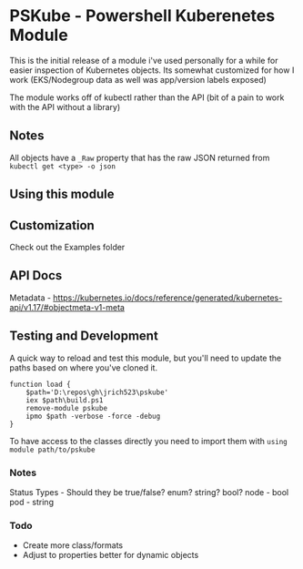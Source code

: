 # PSKube - Powershell Kuberenetes Module

This is the initial release of a module i've used personally for a while for easier inspection of Kubernetes objects. Its somewhat customized for how I work (EKS/Nodegroup data as well was app/version labels exposed)

The module works off of kubectl rather than the API (bit of a pain to work with the API without a library)

## Notes

All objects have a `_Raw` property that has the raw JSON returned from `kubectl get <type> -o json`

## Using this module

## Customization
Check out the Examples folder

## API Docs

Metadata - https://kubernetes.io/docs/reference/generated/kubernetes-api/v1.17/#objectmeta-v1-meta


## Testing and Development
A quick way to reload and test this module, but you'll need to update the paths based on where you've cloned it.
```
function load {
    $path='D:\repos\gh\jrich523\pskube'
    iex $path\build.ps1
    remove-module pskube
    ipmo $path -verbose -force -debug
}
```
To have access to the classes directly you need to import them with
`using module path/to/pskube`

### Notes
Status Types - Should they be true/false? enum? string? bool?
    node - bool
    pod - string

### Todo
- Create more class/formats
- Adjust to properties better for dynamic objects

